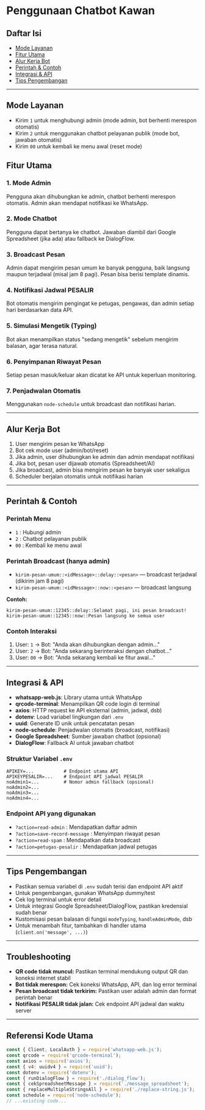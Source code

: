 
# Penggunaan Chatbot Kawan

## Daftar Isi
- [Mode Layanan](#mode-layanan)
- [Fitur Utama](#fitur-utama)
- [Alur Kerja Bot](#alur-kerja-bot)
- [Perintah & Contoh](#perintah--contoh)
- [Integrasi & API](#integrasi--api)
- [Tips Pengembangan](#tips-pengembangan)

---

## Mode Layanan

- Kirim `1` untuk menghubungi admin (mode admin, bot berhenti merespon otomatis)
- Kirim `2` untuk menggunakan chatbot pelayanan publik (mode bot, jawaban otomatis)
- Kirim `00` untuk kembali ke menu awal (reset mode)

## Fitur Utama

### 1. Mode Admin
Pengguna akan dihubungkan ke admin, chatbot berhenti merespon otomatis. Admin akan mendapat notifikasi ke WhatsApp.

### 2. Mode Chatbot
Pengguna dapat bertanya ke chatbot. Jawaban diambil dari Google Spreadsheet (jika ada) atau fallback ke DialogFlow.

### 3. Broadcast Pesan
Admin dapat mengirim pesan umum ke banyak pengguna, baik langsung maupun terjadwal (misal jam 8 pagi). Pesan bisa berisi template dinamis.

### 4. Notifikasi Jadwal PESALIR
Bot otomatis mengirim pengingat ke petugas, pengawas, dan admin setiap hari berdasarkan data API.

### 5. Simulasi Mengetik (Typing)
Bot akan menampilkan status "sedang mengetik" sebelum mengirim balasan, agar terasa natural.

### 6. Penyimpanan Riwayat Pesan
Setiap pesan masuk/keluar akan dicatat ke API untuk keperluan monitoring.

### 7. Penjadwalan Otomatis
Menggunakan `node-schedule` untuk broadcast dan notifikasi harian.

---

## Alur Kerja Bot
1. User mengirim pesan ke WhatsApp
2. Bot cek mode user (admin/bot/reset)
3. Jika admin, user dihubungkan ke admin dan admin mendapat notifikasi
4. Jika bot, pesan user dijawab otomatis (Spreadsheet/AI)
5. Jika broadcast, admin bisa mengirim pesan ke banyak user sekaligus
6. Scheduler berjalan otomatis untuk notifikasi harian

---

## Perintah & Contoh

### Perintah Menu
- `1` : Hubungi admin
- `2` : Chatbot pelayanan publik
- `00` : Kembali ke menu awal

### Perintah Broadcast (hanya admin)
- `kirim-pesan-umum::<idMessage>::delay::<pesan>` — broadcast terjadwal (dikirim jam 8 pagi)
- `kirim-pesan-umum::<idMessage>::now::<pesan>` — broadcast langsung

**Contoh:**
```
kirim-pesan-umum::12345::delay::Selamat pagi, ini pesan broadcast!
kirim-pesan-umum::12345::now::Pesan langsung ke semua user
```

### Contoh Interaksi
1. User: `1` → Bot: "Anda akan dihubungkan dengan admin..."
2. User: `2` → Bot: "Anda sekarang berinteraksi dengan chatbot..."
3. User: `00` → Bot: "Anda sekarang kembali ke fitur awal..."

---

## Integrasi & API

- **whatsapp-web.js**: Library utama untuk WhatsApp
- **qrcode-terminal**: Menampilkan QR code login di terminal
- **axios**: HTTP request ke API eksternal (admin, jadwal, dsb)
- **dotenv**: Load variabel lingkungan dari `.env`
- **uuid**: Generate ID unik untuk pencatatan pesan
- **node-schedule**: Penjadwalan otomatis (broadcast, notifikasi)
- **Google Spreadsheet**: Sumber jawaban chatbot (opsional)
- **DialogFlow**: Fallback AI untuk jawaban chatbot

### Struktur Variabel `.env`
```
APIKEY=...           # Endpoint utama API
APIKEYPESALIR=...    # Endpoint API jadwal PESALIR
noAdmin1=...         # Nomor admin fallback (opsional)
noAdmin2=...
noAdmin3=...
noAdmin4=...
```

### Endpoint API yang digunakan
- `?action=read-admin` : Mendapatkan daftar admin
- `?action=save-record-message` : Menyimpan riwayat pesan
- `?action=read-spam` : Mendapatkan data broadcast
- `?action=petugas-pesalir` : Mendapatkan jadwal petugas

---

## Tips Pengembangan

- Pastikan semua variabel di `.env` sudah terisi dan endpoint API aktif
- Untuk pengembangan, gunakan WhatsApp dummy/test
- Cek log terminal untuk error detail
- Untuk integrasi Google Spreadsheet/DialogFlow, pastikan kredensial sudah benar
- Kustomisasi pesan balasan di fungsi `modeTyping`, `handleAdminMode`, dsb
- Untuk menambah fitur, tambahkan di handler utama (`client.on('message', ...)`)

---

## Troubleshooting

- **QR code tidak muncul:** Pastikan terminal mendukung output QR dan koneksi internet stabil
- **Bot tidak merespon:** Cek koneksi WhatsApp, API, dan log error terminal
- **Pesan broadcast tidak terkirim:** Pastikan user adalah admin dan format perintah benar
- **Notifikasi PESALIR tidak jalan:** Cek endpoint API jadwal dan waktu server

---

## Referensi Kode Utama

```js
const { Client, LocalAuth } = require('whatsapp-web.js');
const qrcode = require('qrcode-terminal');
const axios = require('axios');
const { v4: uuidv4 } = require('uuid');
const dotenv = require('dotenv');
const { runDialogFlow } = require('./dialog_flow');
const { cekSpreadsheetMessage } = require('./message_spreadsheet');
const { replaceMultipleStringsAll } = require('./replace-string.js');
const schedule = require('node-schedule');
// ...existing code...
```

